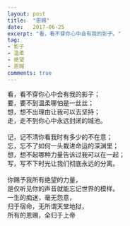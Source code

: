 ```yaml
---
layout: post
title:  "恩赐"
date:   2017-06-25
excerpt: "看，看不穿你心中会有我的影子。"
tag:
- 影子
- 温柔
- 绝望
- 恩赐
comments: true
---
```


看，看不穿你心中会有我的影子；<br>
要，要不到温柔哪怕是一丝丝；<br>
想，想不出理由让我可以去坚持；<br>
走，走不到你心中永远封闭的城池。<br>
<br>
记，记不清你看我时有多少的不在意；<br>
忘，忘不了如何一头栽进命运的深渊里；<br>
想，想不起哪种力量告诉过我可以在一起；<br>
写，写不下时光让我们彻底永远的分离。<br>
<br>
你赐予我所有绝望的力量，<br>
是仅听见你的声音就能忘记世界的模样。<br>
一生的痴迷，毫无怨意，<br>
归于宿命，无所谓天堂地狱，<br>
所有的恩赐，全归于上帝
